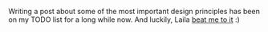 Writing a post about some of the most important design principles has been on my TODO list for a long while now.  And luckily, Laila <a href="http://www.noctovis.net/blog/index.php/2009/01/15/design-principles/">beat me to it</a> :)

